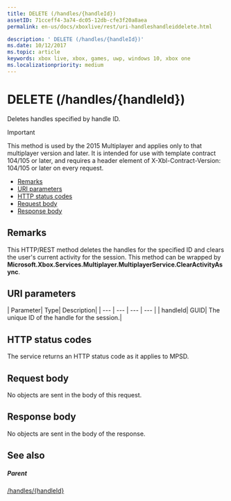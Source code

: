 ```yaml
---
title: DELETE (/handles/{handleId})
assetID: 71cceff4-3a74-dc05-12db-cfe3f20a8aea
permalink: en-us/docs/xboxlive/rest/uri-handleshandleiddelete.html

description: ' DELETE (/handles/{handleId})'
ms.date: 10/12/2017
ms.topic: article
keywords: xbox live, xbox, games, uwp, windows 10, xbox one
ms.localizationpriority: medium
---
```

# DELETE (/handles/{handleId})
Deletes handles specified by handle ID.

> [!IMPORTANT]
> This method is used by the 2015 Multiplayer and applies only to that multiplayer version and later. It is intended for use with template contract 104/105 or later, and requires a header element of X-Xbl-Contract-Version: 104/105 or later on every request.

  * [Remarks](#ID4ET)
  * [URI parameters](#ID4EAB)
  * [HTTP status codes](#ID4ELB)
  * [Request body](#ID4ESB)
  * [Response body](#ID4E4B)

<a id="ID4ET"></a>


## Remarks
This HTTP/REST method deletes the handles for the specified ID and clears the user's current activity for the session. This method can be wrapped by **Microsoft.Xbox.Services.Multiplayer.MultiplayerService.ClearActivityAsync**.  
<a id="ID4EAB"></a>


## URI parameters

| Parameter| Type| Description|
| --- | --- | --- | --- |
| handleId| GUID| The unique ID of the handle for the session.|

<a id="ID4ELB"></a>


## HTTP status codes
The service returns an HTTP status code as it applies to MPSD.  
<a id="ID4ESB"></a>


## Request body

No objects are sent in the body of this request.

<a id="ID4E4B"></a>


## Response body

No objects are sent in the body of the response.

<a id="ID4EIC"></a>


## See also

<a id="ID4EKC"></a>


##### Parent

[/handles/{handleId}](uri-handleshandleid.md)
